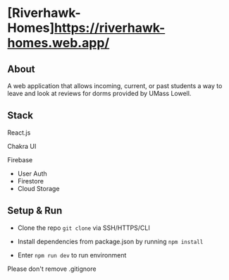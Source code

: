 # [Riverhawk-Homes]https://riverhawk-homes.web.app/


## About
A web application that allows incoming, current, or past students a way to leave and look at reviews for dorms provided by UMass Lowell.
## Stack
React.js

Chakra UI

Firebase
- User Auth
- Firestore
- Cloud Storage
## Setup & Run

- Clone the repo `git clone` via SSH/HTTPS/CLI
- Install dependencies from package.json by running `npm install`

- Enter `npm run dev` to run environment

Please don't remove .gitignore

